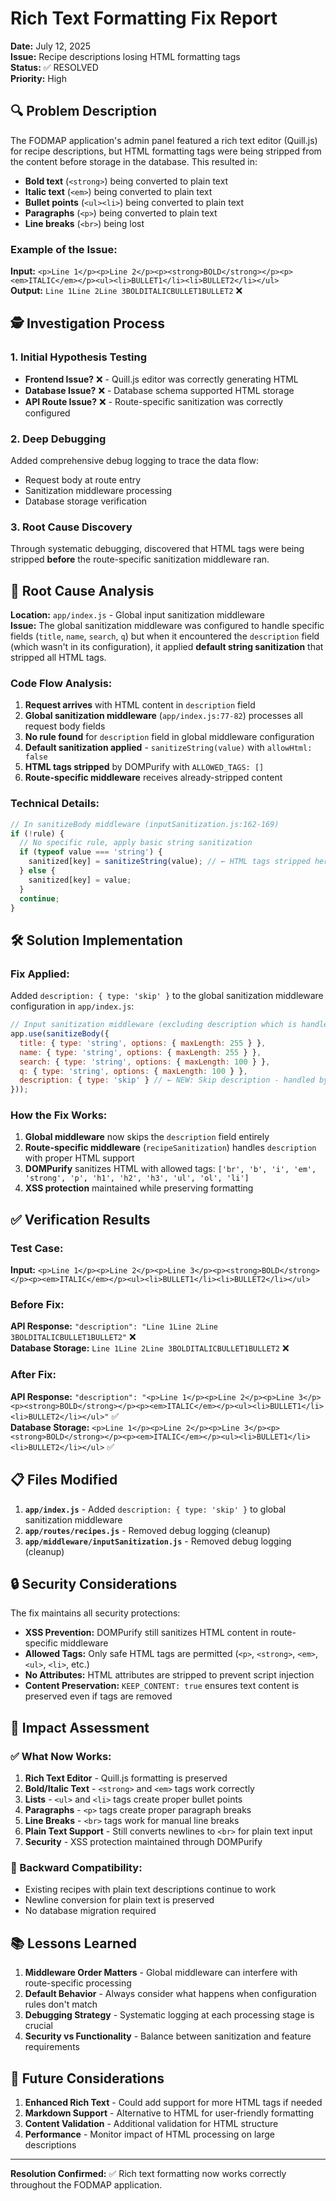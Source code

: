 # Rich Text Formatting Fix Report

**Date:** July 12, 2025  
**Issue:** Recipe descriptions losing HTML formatting tags  
**Status:** ✅ RESOLVED  
**Priority:** High  

## 🔍 Problem Description

The FODMAP application's admin panel featured a rich text editor (Quill.js) for recipe descriptions, but HTML formatting tags were being stripped from the content before storage in the database. This resulted in:

- **Bold text** (`<strong>`) being converted to plain text
- **Italic text** (`<em>`) being converted to plain text  
- **Bullet points** (`<ul><li>`) being converted to plain text
- **Paragraphs** (`<p>`) being converted to plain text
- **Line breaks** (`<br>`) being lost

### Example of the Issue:
**Input:** `<p>Line 1</p><p>Line 2</p><p><strong>BOLD</strong></p><p><em>ITALIC</em></p><ul><li>BULLET1</li><li>BULLET2</li></ul>`  
**Output:** `Line 1Line 2Line 3BOLDITALICBULLET1BULLET2` ❌

## 🕵️ Investigation Process

### 1. Initial Hypothesis Testing
- **Frontend Issue?** ❌ - Quill.js editor was correctly generating HTML
- **Database Issue?** ❌ - Database schema supported HTML storage
- **API Route Issue?** ❌ - Route-specific sanitization was correctly configured

### 2. Deep Debugging
Added comprehensive debug logging to trace the data flow:
- Request body at route entry
- Sanitization middleware processing
- Database storage verification

### 3. Root Cause Discovery
Through systematic debugging, discovered that HTML tags were being stripped **before** the route-specific sanitization middleware ran.

## 🎯 Root Cause Analysis

**Location:** `app/index.js` - Global input sanitization middleware  
**Issue:** The global sanitization middleware was configured to handle specific fields (`title`, `name`, `search`, `q`) but when it encountered the `description` field (which wasn't in its configuration), it applied **default string sanitization** that stripped all HTML tags.

### Code Flow Analysis:
1. **Request arrives** with HTML content in `description` field
2. **Global sanitization middleware** (`app/index.js:77-82`) processes all request body fields
3. **No rule found** for `description` field in global middleware configuration
4. **Default sanitization applied** - `sanitizeString(value)` with `allowHtml: false`
5. **HTML tags stripped** by DOMPurify with `ALLOWED_TAGS: []`
6. **Route-specific middleware** receives already-stripped content

### Technical Details:
```javascript
// In sanitizeBody middleware (inputSanitization.js:162-169)
if (!rule) {
  // No specific rule, apply basic string sanitization
  if (typeof value === 'string') {
    sanitized[key] = sanitizeString(value); // ← HTML tags stripped here
  } else {
    sanitized[key] = value;
  }
  continue;
}
```

## 🛠️ Solution Implementation

### Fix Applied:
Added `description: { type: 'skip' }` to the global sanitization middleware configuration in `app/index.js`:

```javascript
// Input sanitization middleware (excluding description which is handled per-route)
app.use(sanitizeBody({
  title: { type: 'string', options: { maxLength: 255 } },
  name: { type: 'string', options: { maxLength: 255 } },
  search: { type: 'string', options: { maxLength: 100 } },
  q: { type: 'string', options: { maxLength: 100 } },
  description: { type: 'skip' } // ← NEW: Skip description - handled by route-specific middleware
}));
```

### How the Fix Works:
1. **Global middleware** now skips the `description` field entirely
2. **Route-specific middleware** (`recipeSanitization`) handles `description` with proper HTML support
3. **DOMPurify** sanitizes HTML with allowed tags: `['br', 'b', 'i', 'em', 'strong', 'p', 'h1', 'h2', 'h3', 'ul', 'ol', 'li']`
4. **XSS protection** maintained while preserving formatting

## ✅ Verification Results

### Test Case:
**Input:** `<p>Line 1</p><p>Line 2</p><p>Line 3</p><p><strong>BOLD</strong></p><p><em>ITALIC</em></p><ul><li>BULLET1</li><li>BULLET2</li></ul>`

### Before Fix:
**API Response:** `"description": "Line 1Line 2Line 3BOLDITALICBULLET1BULLET2"` ❌  
**Database Storage:** `Line 1Line 2Line 3BOLDITALICBULLET1BULLET2` ❌

### After Fix:
**API Response:** `"description": "<p>Line 1</p><p>Line 2</p><p>Line 3</p><p><strong>BOLD</strong></p><p><em>ITALIC</em></p><ul><li>BULLET1</li><li>BULLET2</li></ul>"` ✅  
**Database Storage:** `<p>Line 1</p><p>Line 2</p><p>Line 3</p><p><strong>BOLD</strong></p><p><em>ITALIC</em></p><ul><li>BULLET1</li><li>BULLET2</li></ul>` ✅

## 📋 Files Modified

1. **`app/index.js`** - Added `description: { type: 'skip' }` to global sanitization middleware
2. **`app/routes/recipes.js`** - Removed debug logging (cleanup)
3. **`app/middleware/inputSanitization.js`** - Removed debug logging (cleanup)

## 🔒 Security Considerations

The fix maintains all security protections:
- **XSS Prevention:** DOMPurify still sanitizes HTML content in route-specific middleware
- **Allowed Tags:** Only safe HTML tags are permitted (`<p>`, `<strong>`, `<em>`, `<ul>`, `<li>`, etc.)
- **No Attributes:** HTML attributes are stripped to prevent script injection
- **Content Preservation:** `KEEP_CONTENT: true` ensures text content is preserved even if tags are removed

## 🎯 Impact Assessment

### ✅ What Now Works:
1. **Rich Text Editor** - Quill.js formatting is preserved
2. **Bold/Italic Text** - `<strong>` and `<em>` tags work correctly
3. **Lists** - `<ul>` and `<li>` tags create proper bullet points
4. **Paragraphs** - `<p>` tags create proper paragraph breaks
5. **Line Breaks** - `<br>` tags work for manual line breaks
6. **Plain Text Support** - Still converts newlines to `<br>` for plain text input
7. **Security** - XSS protection maintained through DOMPurify

### 🔄 Backward Compatibility:
- Existing recipes with plain text descriptions continue to work
- Newline conversion for plain text is preserved
- No database migration required

## 📚 Lessons Learned

1. **Middleware Order Matters** - Global middleware can interfere with route-specific processing
2. **Default Behavior** - Always consider what happens when configuration rules don't match
3. **Debugging Strategy** - Systematic logging at each processing stage is crucial
4. **Security vs Functionality** - Balance between sanitization and feature requirements

## 🔮 Future Considerations

1. **Enhanced Rich Text** - Could add support for more HTML tags if needed
2. **Markdown Support** - Alternative to HTML for user-friendly formatting
3. **Content Validation** - Additional validation for HTML structure
4. **Performance** - Monitor impact of HTML processing on large descriptions

---

**Resolution Confirmed:** ✅ Rich text formatting now works correctly throughout the FODMAP application.
